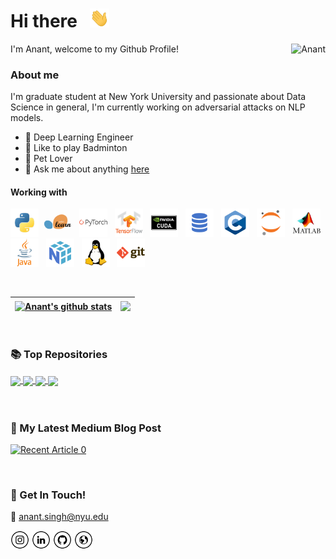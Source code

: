 # Hi there &nbsp; <img height="30" src="assets/Hi.gif">

<p align="left"> I'm Anant, welcome to my Github Profile! <img align="right" src="https://komarev.com/ghpvc/?username=95anantsingh&color=brightgreen" alt="Anant" /> </p>

### **About me**

I'm graduate student at New York University and passionate about Data Science in general, I'm currently working on adversarial attacks on NLP models.

- 💼 Deep Learning Engineer
- 🎾 Like to play Badminton 
- 🐹 Pet Lover
- 💬 Ask me about anything [here](https://github.com/95anantsingh/95anantsingh/issues)


#### Working with


<img height="45" src="assets/python.png">&nbsp;&nbsp;<img height="45" src="assets/scikit-learn.png">&nbsp;&nbsp;
<img height="45" src="assets/pytorch.png">&nbsp;&nbsp;
<img height="45" src="assets/tensorflow.png">&nbsp;&nbsp;
<img height="45" src="assets/cuda.png">&nbsp;&nbsp;
<img height="45" src="assets/sql.png">&nbsp;&nbsp;
<img height="45" src="assets/c.png">&nbsp;&nbsp;
<img height="45" src="assets/jupyter-notebook.png">&nbsp;&nbsp;
<img height="45" src="assets/matlab.png">&nbsp;&nbsp;
<img height="45" src="assets/java.png">&nbsp;&nbsp;
<img height="45" src="assets/numpy.png">&nbsp;&nbsp;
<img height="45" src="assets/linux.png">&nbsp;&nbsp;
<img height="45" src="assets/git (1).png">&nbsp;&nbsp;


<br>

| <a href="https://github.com/95anantsingh"><img align="center" src="https://github-readme-stats.vercel.app/api?username=95anantsingh&show_icons=true&include_all_commits=true&theme=buefy&hide_border=true" alt="Anant's github stats" /></a> | <a href="https://github.com/95anantsingh"><img align="center" src="https://github-readme-stats.vercel.app/api/top-langs/?username=95anantsingh&layout=compact&theme=buefy&hide_border=true" /></a> |
| ------------- | ------------- |


<br>

### 📚 Top Repositories

<a href="https://github.com/95anantsingh/NYU-Attacking-Compressed-NLP">
  <img align="center" src="https://github-readme-stats.vercel.app/api/pin/?username=95anantsingh&repo=NYU-Attacking-Compressed-NLP" />
</a>
<a href="https://github.com/95anantsingh/NYU-SuperGAN">
  <img align="center" src="https://github-readme-stats.vercel.app/api/pin/?username=95anantsingh&repo=NYU-SuperGAN" />
</a>
<a href="https://github.com/95anantsingh/NYU-ResNet-On-Steroids">
  <img align="center" src="https://github-readme-stats.vercel.app/api/pin/?username=95anantsingh&repo=NYU-ResNet-On-Steroids" />
</a>
<a href="https://github.com/95anantsingh/NYU-RISCV-32I-Processor">
  <img align="center" src="https://github-readme-stats.vercel.app/api/pin/?username=95anantsingh&repo=NYU-RISCV-32I-Processor" />
</a>

<br>
<br>
<br>

### 📝 My Latest Medium Blog Post

 <a target="_blank" href="https://github-readme-medium-recent-article.vercel.app/medium/@anant_singh/0"><img src="https://github-readme-medium-recent-article.vercel.app/medium/@anant_singh/0" alt="Recent Article 0"></a>

<!-- 
- <a target="_blank" href="https://github-readme-medium-recent-article.vercel.app/medium/@imantumorang/1"><img src="https://github-readme-medium-recent-article.vercel.app/medium/@imantumorang/1" alt="Recent Article 1"></a>
- <a target="_blank" href="https://github-readme-medium-recent-article.vercel.app/medium/@imantumorang/2"><img src="https://github-readme-medium-recent-article.vercel.app/medium/@imantumorang/2" alt="Recent Article 2"></a> <br> 
-->

<br>

### 📮 Get In Touch!

📧 [anant.singh@nyu.edu](mailto:anant.singh@nyu.edu)
<!-- <a href="https://github.com/95anantsingh" target="_blank"><img src="assets/fb.png" alt="Facebook" width="30"></a> -->
<!-- <a href="https://twitter.com/local__tourist" target="_blank"><img src="assets/tw.png" alt="Twitter" width="30"></a> -->
<a href="https://www.instagram.com/anant._.singh._/" target="_blank"><img src="assets/ig.png" alt="Instagram" width="30"></a>
<a href="https://www.linkedin.com/in/95anantsingh/" target="_blank"><img src="assets/in.png" alt="LinkedIn" width="30"></a>
<a href="https://github.com/95anantsingh" target="_blank"><img src="assets/git.png" alt="GitHub" width="30"></a>
<a href="https://95anantsingh.github.io" target="_blank"><img src="assets/www.png" alt="Website" width="30"></a>
